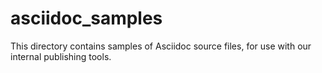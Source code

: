 asciidoc_samples
================

This directory contains samples of Asciidoc source files, for use with our internal publishing tools.
